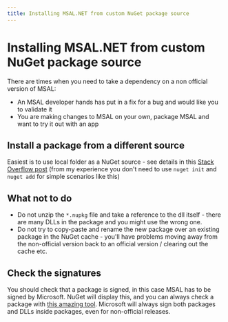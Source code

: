 ```yaml
---
title: Installing MSAL.NET from custom NuGet package source
---
```


# Installing MSAL.NET from custom NuGet package source

There are times when you need to take a dependency on a non official version of MSAL:

* An MSAL developer hands has put in a fix for a bug and would like you to validate it
* You are making changes to MSAL on your own, package MSAL and want to try it out with an app

## Install a package from a different source

Easiest is to use local folder as a NuGet source - see details in this [Stack Overflow post](https://stackoverflow.com/questions/10240029/how-do-i-install-a-nuget-package-nupkg-file-locally)  (from my experience you don't need to use `nuget init` and `nuget add` for simple scenarios like this)

## What not to do

* Do not unzip the `*.nupkg` file and take a reference to the dll itself - there are many DLLs in the package and you might use the wrong one. 
* Do not try to copy-paste and rename the new package over an existing package in the NuGet cache - you'll have problems moving away from the non-official version back to an official version / clearing out the cache etc.

## Check the signatures

You should check that a package is signed, in this case MSAL has to be signed by Microsoft. NuGet will display this, and you can always check a package with [this amazing tool](https://www.microsoft.com/p/nuget-package-explorer/9wzdncrdmdm3?activetab=pivot%3Aoverviewtab). Microsoft will always sign both packages and DLLs inside packages, even for non-official releases. 
